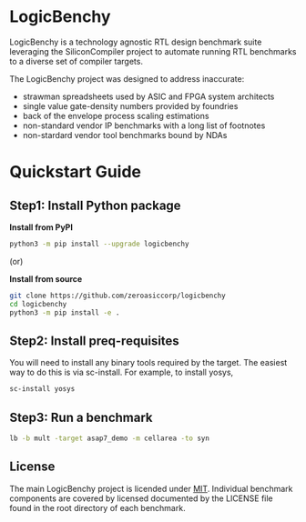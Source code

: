 LogicBenchy
==========================================================

LogicBenchy is a technology agnostic RTL design benchmark suite leveraging the SiliconCompiler project to automate running RTL benchmarks to a diverse set of compiler targets.

The LogicBenchy project was designed to address inaccurate:
- strawman spreadsheets used by ASIC and FPGA system architects
- single value gate-density numbers provided by foundries
- back of the envelope process scaling estimations
- non-standard vendor IP benchmarks with a long list of footnotes
- non-stardard vendor tool benchmarks bound by NDAs

# Quickstart Guide

## Step1: Install Python package

**Install from PyPI**
```bash
python3 -m pip install --upgrade logicbenchy
```

(or)

**Install from source**

```bash
git clone https://github.com/zeroasiccorp/logicbenchy
cd logicbenchy
python3 -m pip install -e .
```

## Step2: Install preq-requisites

You will need to install any binary tools required by the target. The easiest way to do this is via sc-install. For example, to install yosys,

```bash
sc-install yosys
```

## Step3: Run a benchmark

```bash
lb -b mult -target asap7_demo -m cellarea -to syn
```

## License

The main LogicBenchy project is licended under [MIT](LICENSE). Individual benchmark components are covered by licensed documented by the LICENSE file found in the root directory of each benchmark.
